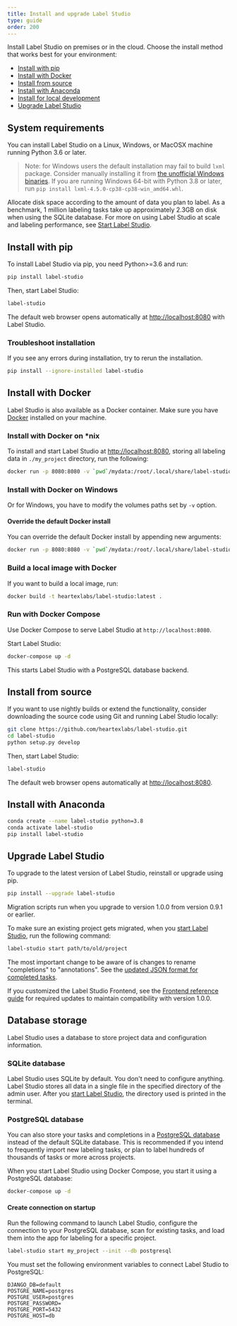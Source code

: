 ```yaml
---
title: Install and upgrade Label Studio
type: guide
order: 200
---
```


Install Label Studio on premises or in the cloud. Choose the install method that works best for your environment:
- [Install with pip](#Install-with-pip)
- [Install with Docker](#Install-with-docker)
- [Install from source](#Install-from-source)
- [Install with Anaconda](#Install-with-Anaconda)
- [Install for local development](#Install-for-local-development)
- [Upgrade Label Studio](#Upgrade-Label-Studio)


## System requirements
You can install Label Studio on a Linux, Windows, or MacOSX machine running Python 3.6 or later. 

> Note: for Windows users the default installation may fail to build `lxml` package. Consider manually installing it from [the unofficial Windows binaries](https://www.lfd.uci.edu/~gohlke/pythonlibs/#lxml). If you are running Windows 64-bit with Python 3.8 or later, run `pip install lxml‑4.5.0‑cp38‑cp38‑win_amd64.whl`.

Allocate disk space according to the amount of data you plan to label. As a benchmark, 1 million labeling tasks take up approximately 2.3GB on disk when using the SQLite database. For more on using Label Studio at scale and labeling performance, see [Start Label Studio](start.html). 

## Install with pip

To install Label Studio via pip, you need Python>=3.6 and run:
```bash
pip install label-studio
```

Then, start Label Studio:

```bash
label-studio
```
The default web browser opens automatically at [http://localhost:8080](http://localhost:8080) with Label Studio.

### Troubleshoot installation
If you see any errors during installation, try to rerun the installation.

```bash
pip install --ignore-installed label-studio
```

## Install with Docker

Label Studio is also available as a Docker container. Make sure you have [Docker](https://www.docker.com/) installed on your machine.


### Install with Docker on *nix
To install and start Label Studio at [http://localhost:8080](http://localhost:8080), storing all labeling data in `./my_project` directory, run the following:
```bash
docker run -p 8080:8080 -v `pwd`/mydata:/root/.local/share/label-studio/ heartexlabs/label-studio:latest
```

### Install with Docker on Windows
Or for Windows, you have to modify the volumes paths set by `-v` option.

#### Override the default Docker install
You can override the default Docker install by appending new arguments: 
```bash
docker run -p 8080:8080 -v `pwd`/mydata:/root/.local/share/label-studio/ heartexlabs/label-studio:latest label-studio --log-level DEBUG
```

### Build a local image with Docker
If you want to build a local image, run:
```bash
docker build -t heartexlabs/label-studio:latest .
```

### Run with Docker Compose
Use Docker Compose to serve Label Studio at `http://localhost:8080`.

Start Label Studio:
```bash
docker-compose up -d
```

This starts Label Studio with a PostgreSQL database backend. 

## Install from source

If you want to use nightly builds or extend the functionality, consider downloading the source code using Git and running Label Studio locally:

```bash
git clone https://github.com/heartexlabs/label-studio.git
cd label-studio
python setup.py develop
```

Then, start Label Studio:

```bash
label-studio 
```
The default web browser opens automatically at [http://localhost:8080](http://localhost:8080).


## Install with Anaconda

```bash
conda create --name label-studio python=3.8
conda activate label-studio
pip install label-studio
```

## Upgrade Label Studio
To upgrade to the latest version of Label Studio, reinstall or upgrade using pip. 


```bash
pip install --upgrade label-studio
```

Migration scripts run when you upgrade to version 1.0.0 from version 0.9.1 or earlier. 

To make sure an existing project gets migrated, when you [start Label Studio](start.html), run the following command:

```bash
label-studio start path/to/old/project 
```

The most important change to be aware of is changes to rename "completions" to "annotations". See the [updated JSON format for completed tasks](export.html#Raw_JSON_format_of_completed_tasks). 

If you customized the Label Studio Frontend, see the [Frontend reference guide](frontend_reference.html) for required updates to maintain compatibility with version 1.0.0.  



## Database storage
Label Studio uses a database to store project data and configuration information. 

### SQLite database

Label Studio uses SQLite by default. You don't need to configure anything. Label Studio stores all data in a single file in the specified directory of the admin user. After you [start Label Studio](start.html), the directory used is printed in the terminal. 

### PostgreSQL database

You can also store your tasks and completions in a [PostgreSQL database](https://www.postgresql.org/) instead of the default SQLite database. This is recommended if you intend to frequently import new labeling tasks, or plan to label hundreds of thousands of tasks or more across projects. 

When you start Label Studio using Docker Compose, you start it using a PostgreSQL database:
```bash
docker-compose up -d
```

#### Create connection on startup

Run the following command to launch Label Studio, configure the connection to your PostgreSQL database, scan for existing tasks, and load them into the app for labeling for a specific project.

```bash
label-studio start my_project --init --db postgresql 
```

You must set the following environment variables to connect Label Studio to PostgreSQL:

```
DJANGO_DB=default
POSTGRE_NAME=postgres
POSTGRE_USER=postgres
POSTGRE_PASSWORD=
POSTGRE_PORT=5432
POSTGRE_HOST=db
```


